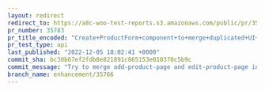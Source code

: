 ```yaml
---
layout: redirect
redirect_to: https://a8c-woo-test-reports.s3.amazonaws.com/public/pr/35783/api/index.html
pr_number: 35783
pr_title_encoded: "Create+ProductForm+component+to+merge+duplicated+UI+"
pr_test_type: api
last_published: "2022-12-05 18:02:41 +0000"
commit_sha: bc30b67ef2fdb8e821891c865153e010370c5b9c
commit_message: "Try to merge add-product-page and edit-product-page into a single pro…"
branch_name: enhancement/35766
---
```

